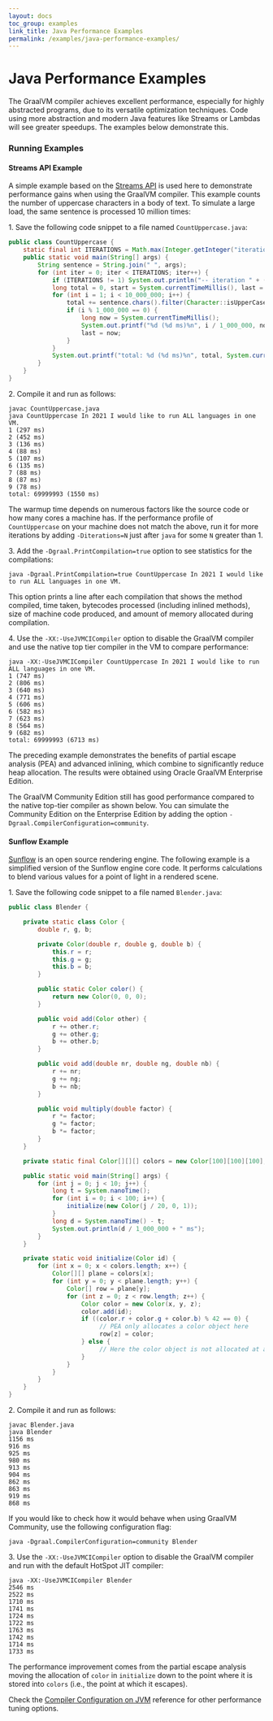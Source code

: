 ```yaml
---
layout: docs
toc_group: examples
link_title: Java Performance Examples
permalink: /examples/java-performance-examples/
---
```


# Java Performance Examples

The GraalVM compiler achieves excellent performance, especially for highly
abstracted programs, due to its versatile optimization techniques. Code using
more abstraction and modern Java features like Streams or Lambdas will see
greater speedups. The examples below demonstrate this.

### Running Examples

#### Streams API Example

A simple example based on the [Streams API](https://docs.oracle.com/javase/8/docs/api/java/util/stream/package-summary.html)
is used here to demonstrate performance gains when using the GraalVM compiler.
This example counts the number of uppercase characters in a body of text. To
simulate a large load, the same sentence is processed 10 million times:

1&#46; Save the following code snippet to a file named `CountUppercase.java`:

```java
public class CountUppercase {
    static final int ITERATIONS = Math.max(Integer.getInteger("iterations", 1), 1);
    public static void main(String[] args) {
        String sentence = String.join(" ", args);
        for (int iter = 0; iter < ITERATIONS; iter++) {
            if (ITERATIONS != 1) System.out.println("-- iteration " + (iter + 1) + " --");
            long total = 0, start = System.currentTimeMillis(), last = start;
            for (int i = 1; i < 10_000_000; i++) {
                total += sentence.chars().filter(Character::isUpperCase).count();
                if (i % 1_000_000 == 0) {
                    long now = System.currentTimeMillis();
                    System.out.printf("%d (%d ms)%n", i / 1_000_000, now - last);
                    last = now;
                }
            }
            System.out.printf("total: %d (%d ms)%n", total, System.currentTimeMillis() - start);
        }
    }
}
```

2&#46; Compile it and run as follows:
```shell
javac CountUppercase.java
java CountUppercase In 2021 I would like to run ALL languages in one VM.
1 (297 ms)
2 (452 ms)
3 (136 ms)
4 (88 ms)
5 (107 ms)
6 (135 ms)
7 (88 ms)
8 (87 ms)
9 (78 ms)
total: 69999993 (1550 ms)
```

The warmup time depends on numerous factors like the source code or how
many cores a machine has. If the performance profile of `CountUppercase` on your
machine does not match the above, run it for more iterations by adding
`-Diterations=N` just after `java` for some `N` greater than 1.

3&#46; Add the `-Dgraal.PrintCompilation=true` option to see statistics for the compilations:
```shell
java -Dgraal.PrintCompilation=true CountUppercase In 2021 I would like to run ALL languages in one VM.
```

This option prints a line after each compilation that shows the method
compiled, time taken, bytecodes processed (including inlined methods), size
of machine code produced, and amount of memory allocated during compilation.

4&#46; Use the `-XX:-UseJVMCICompiler` option to disable the GraalVM compiler and
use the native top tier compiler in the VM to compare performance:
```shell
java -XX:-UseJVMCICompiler CountUppercase In 2021 I would like to run ALL languages in one VM.
1 (747 ms)
2 (806 ms)
3 (640 ms)
4 (771 ms)
5 (606 ms)
6 (582 ms)
7 (623 ms)
8 (564 ms)
9 (682 ms)
total: 69999993 (6713 ms)
```

The preceding example demonstrates the benefits of partial escape analysis (PEA)
and advanced inlining, which combine to significantly reduce heap allocation.
The results were obtained using Oracle GraalVM Enterprise Edition.

The GraalVM Community Edition still has good performance compared to the native top-tier
compiler as shown below. You can simulate the Community Edition on the Enterprise Edition
by adding the option `-Dgraal.CompilerConfiguration=community`.

#### Sunflow Example

[Sunflow](http://sunflow.sourceforge.net) is an open source rendering engine.
The following example is a simplified version of the Sunflow engine core code.
It performs calculations to blend various values for a point of light in a
rendered scene.

1&#46; Save the following code snippet to a file named `Blender.java`:
```java
public class Blender {

    private static class Color {
        double r, g, b;

        private Color(double r, double g, double b) {
            this.r = r;
            this.g = g;
            this.b = b;
        }

        public static Color color() {
            return new Color(0, 0, 0);
        }

        public void add(Color other) {
            r += other.r;
            g += other.g;
            b += other.b;
        }

        public void add(double nr, double ng, double nb) {
            r += nr;
            g += ng;
            b += nb;
        }

        public void multiply(double factor) {
            r *= factor;
            g *= factor;
            b *= factor;
        }
    }

    private static final Color[][][] colors = new Color[100][100][100];

    public static void main(String[] args) {
        for (int j = 0; j < 10; j++) {
            long t = System.nanoTime();
            for (int i = 0; i < 100; i++) {
                initialize(new Color(j / 20, 0, 1));
            }
            long d = System.nanoTime() - t;
            System.out.println(d / 1_000_000 + " ms");
        }
    }

    private static void initialize(Color id) {
        for (int x = 0; x < colors.length; x++) {
            Color[][] plane = colors[x];
            for (int y = 0; y < plane.length; y++) {
                Color[] row = plane[y];
                for (int z = 0; z < row.length; z++) {
                    Color color = new Color(x, y, z);
                    color.add(id);
                    if ((color.r + color.g + color.b) % 42 == 0) {
                         // PEA only allocates a color object here
                         row[z] = color;
                    } else {
                         // Here the color object is not allocated at all
                    }
                }
            }
        }
    }
}
```

2&#46; Compile it and run as follows:
```shell
javac Blender.java
java Blender
1156 ms
916 ms
925 ms
980 ms
913 ms
904 ms
862 ms
863 ms
919 ms
868 ms
```

If you would like to check how it would behave when using GraalVM Community, use the following configuration flag:
```shell
java -Dgraal.CompilerConfiguration=community Blender
```

3&#46; Use the `-XX:-UseJVMCICompiler` option to disable the GraalVM compiler and run with the default HotSpot JIT compiler:
```shell
java -XX:-UseJVMCICompiler Blender
2546 ms
2522 ms
1710 ms
1741 ms
1724 ms
1722 ms
1763 ms
1742 ms
1714 ms
1733 ms
```

The performance improvement comes from the partial escape analysis moving the allocation of `color` in `initialize` down to the point where it is stored into `colors` (i.e., the point at which it escapes).

Check the [Compiler Configuration on JVM](../reference-manual/java/Options.md) reference for other performance tuning options.
